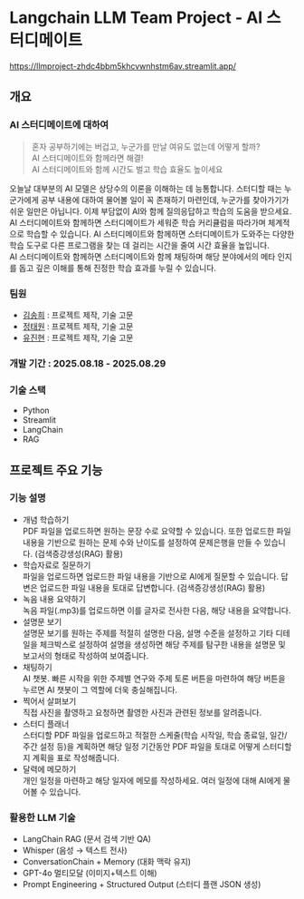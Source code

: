 # Langchain LLM Team Project - AI 스터디메이트

https://llmproject-zhdc4bbm5khcvwnhstm6av.streamlit.app/

## 개요

### AI 스터디메이트에 대하여

> 혼자 공부하기에는 버겁고, 누군가를 만날 여유도 없는데 어떻게 할까?  
AI 스터디메이트와 함께라면 해결!  
AI 스터디메이트와 함께 시간도 벌고 학습 효율도 높이세요
> 
오늘날 대부분의 AI 모델은 상당수의 이론을 이해하는 데 능통합니다. 스터디할 때는 누군가에게 공부 내용에 대하여 물어볼 일이 꼭 존재하기 마련인데, 누군가를 찾아가기가 쉬운 일만은 아닙니다. 이제 부담없이 AI와 함께 질의응답하고 학습의 도움을 받으세요.  
AI 스터디메이트와 함께하면 스터디메이트가 세워준 학습 커리큘럼을 따라가며 체계적으로 학습할 수 있습니다.
AI 스터디메이트와 함께하면 스터디메이트가 도와주는 다양한 학습 도구로 다른 프로그램을 찾는 데 걸리는 시간을 줄여 시간 효율을 높입니다.  
AI 스터디메이트와 함께하면 스터디메이트와 함께 채팅하며 해당 분야에서의 메타 인지를 돕고 깊은 이해를 통해 진정한 학습 효과를 누릴 수 있습니다.

### 팀원

- [김송희](https://github.com/songhee121) : 프로젝트 제작, 기술 고문
- [정태원](https://github.com/JungEH1) : 프로젝트 제작, 기술 고문
- [유진현](https://github.com/SiBaekLee) : 프로젝트 제작, 기술 고문

### 개발 기간 : 2025.08.18 - 2025.08.29

### 기술 스택

- Python
- Streamlit
- LangChain
- RAG

## 프로젝트 주요 기능

### 기능 설명

- 개념 학습하기  
PDF 파일을 업로드하면 원하는 문장 수로 요약할 수 있습니다. 또한 업로드한 파일 내용을 기반으로 원하는 문제 수와 난이도를 설정하여 문제은행을 만들 수 있습니다. (검색증강생성(RAG) 활용)
- 학습자료로 질문하기  
파일을 업로드하면 업로드한 파일 내용을 기반으로 AI에게 질문할 수 있습니다. 답변은 업로드한 파일 내용을 토대로 답변합니다. (검색증강생성(RAG) 활용)
- 녹음 내용 요약하기  
녹음 파일(.mp3)를 업로드하면 이를 글자로 전사한 다음, 해당 내용을 요약합니다.
- 설명문 보기  
설명문 보기를 원하는 주제를 적절히 설명한 다음, 설명 수준을 설정하고 기타 디테일을 체크박스로 설정하여 설명을 생성하면 해당 주제를 탐구한 내용을 설명문 및 보고서의 형태로 작성하여 보여줍니다.
- 채팅하기  
AI 챗봇. 빠른 시작을 위한 주제별 연구와 주제 토론 버튼을 마련하여 해당 버튼을 누르면 AI 챗봇이 그 역할에 더욱 충실해집니다.
- 찍어서 살펴보기  
직접 사진을 촬영하고 요청하면 촬영한 사진과 관련된 정보를 알려줍니다.
- 스터디 플래너  
스터디할 PDF 파일을 업로드하고 적절한 스케줄(학습 시작일, 학습 종료일, 일간/주간 설정 등)을 계획하면 해당 일정 기간동안 PDF 파일을 토대로 어떻게 스터디할 지 계획을 표로 작성해줍니다.
- 달력에 메모하기  
개인 일정을 마련하고 해당 일자에 메모를 작성하세요. 여러 일정에 대해 AI에게 물어볼 수 있습니다.

### 활용한 LLM 기술

- LangChain RAG (문서 검색 기반 QA)
- Whisper (음성 → 텍스트 전사)
- ConversationChain + Memory (대화 맥락 유지)
- GPT-4o 멀티모달 (이미지+텍스트 이해)
- Prompt Engineering + Structured Output (스터디 플랜 JSON 생성)
